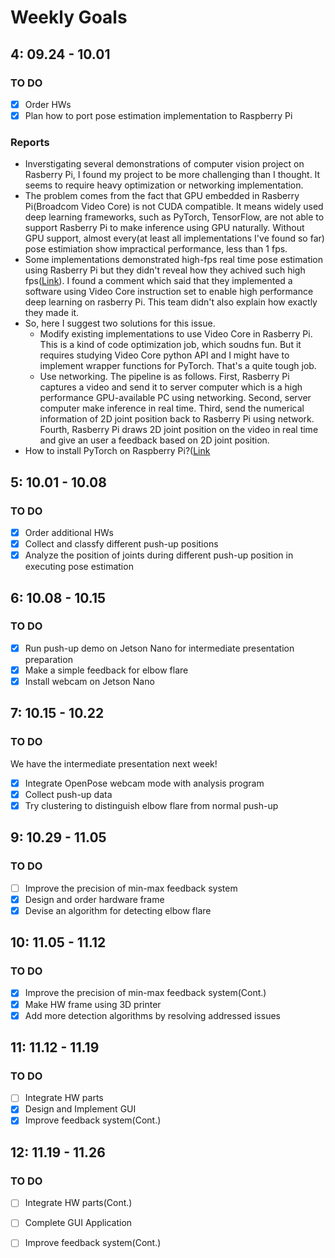 # Weekly Goals

## 4: 09.24 - 10.01
### TO DO
- [X] Order HWs
- [X] Plan how to port pose estimation implementation to Raspberry Pi

### Reports
- Inverstigating several demonstrations of computer vision project on Rasberry Pi, I found my project to be more challenging than I thought. It seems to require heavy optimization or networking implementation.
- The problem comes from the fact that GPU embedded in Rasberry Pi(Broadcom Video Core) is not CUDA compatible. It means widely used deep learning frameworks, such as PyTorch, TensorFlow, are not able to support Rasberry Pi to make inference using GPU naturally.  Without GPU support, almost every(at least all implementations I've found so far) pose estimiation show impractical performance, less than 1 fps. 
- Some implementations demonstrated high-fps real time pose estimation using Rasberry Pi but they didn't reveal how they achived such high fps([Link](https://www.youtube.com/watch?v=L_kAUnAgkfg)). I found a comment which said that they implemented a software using Video Core instruction set to enable high performance deep learning on rasberry Pi. This team didn't also explain how exactly they made it.
- So, here I suggest two solutions for this issue. 
    - Modify existing implementations to use Video Core in Rasberry Pi. This is a kind of code optimization job, which soudns fun. But it requires studying Video Core python API and I might have to implement wrapper functions for PyTorch. That's a quite tough job.
    - Use networking. The pipeline is as follows. First, Rasberry Pi captures a video and send it to server computer which is a high performance GPU-available PC using networking. Second, server computer make inference in real time. Third, send the numerical information of 2D joint position back to Rasberry Pi using network. Fourth, Rasberry Pi draws 2D joint position on the video in real time and give an user a feedback based on 2D joint position.
- How to install PyTorch on Raspberry Pi?([Link](https://gist.github.com/fgolemo/b973a3fa1aaa67ac61c480ae8440e754)  

## 5: 10.01 - 10.08
### TO DO
- [X] Order additional HWs
- [X] Collect and classfy different push-up positions
- [X] Analyze the position of joints during different push-up position in executing pose estimation

## 6: 10.08 - 10.15
### TO DO
- [X] Run push-up demo on Jetson Nano for intermediate presentation preparation
- [X] Make a simple feedback for elbow flare
- [X] Install webcam on Jetson Nano

## 7: 10.15 - 10.22
### TO DO
We have the intermediate presentation next week!
- [X] Integrate OpenPose webcam mode with analysis program
- [X] Collect push-up data
- [X] Try clustering to distinguish elbow flare from normal push-up

## 9: 10.29 - 11.05
### TO DO
- [ ] Improve the precision of min-max feedback system 
- [X] Design and order hardware frame
- [X] Devise an algorithm for detecting elbow flare

## 10: 11.05 - 11.12
### TO DO
- [X] Improve the precision of min-max feedback system(Cont.) 
- [X] Make HW frame using 3D printer
- [X] Add more detection algorithms by resolving addressed issues

## 11: 11.12 - 11.19
### TO DO
- [ ] Integrate HW parts
- [X] Design and Implement GUI
- [X] Improve feedback system(Cont.) 

## 12: 11.19 - 11.26
### TO DO
- [ ] Integrate HW parts(Cont.)
- [ ] Complete GUI Application
- [ ] Improve feedback system(Cont.) 

